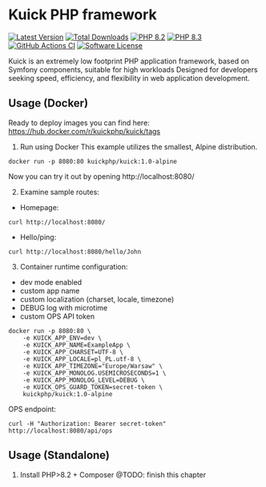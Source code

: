 # Kuick PHP framework
[![Latest Version](https://img.shields.io/github/release/milejko/kuick.svg?cacheSeconds=14400)](https://github.com/milejko/kuick/releases)
[![Total Downloads](https://img.shields.io/packagist/dt/kuick/framework.svg?cacheSeconds=14400)](https://packagist.org/packages/kuick/framework)
[![PHP 8.2](https://img.shields.io/badge/PHP-8.2-blue?logo=php&cacheSeconds=3600)](https://www.php.net/releases/8.2/en.php)
[![PHP 8.3](https://img.shields.io/badge/PHP-8.3-green?logo=php&cacheSeconds=3600)](https://www.php.net/releases/8.3/en.php)
[![GitHub Actions CI](https://github.com/milejko/kuick/actions/workflows/ci.yml/badge.svg)](https://github.com/milejko/kuick/actions/workflows/ci.yml)
[![Software License](https://img.shields.io/badge/license-MIT-brightgreen.svg&cacheSeconds=14400)](LICENSE)

Kuick is an extremely low footprint PHP application framework, based on Symfony components, suitable for high workloads
Designed for developers seeking speed, efficiency, and flexibility in web application development.

## Usage (Docker)
Ready to deploy images you can find here: https://hub.docker.com/r/kuickphp/kuick/tags

1. Run using Docker
This example utilizes the smallest, Alpine distribution.
```
docker run -p 8080:80 kuickphp/kuick:1.0-alpine
```
Now you can try it out by opening http://localhost:8080/<br>

2. Examine sample routes:
- Homepage:
```
curl http://localhost:8080/
```
- Hello/ping:
```
curl http://localhost:8080/hello/John
```

3. Container runtime configuration:
- dev mode enabled
- custom app name
- custom localization (charset, locale, timezone)
- DEBUG log with microtime
- custom OPS API token
```
docker run -p 8080:80 \
    -e KUICK_APP_ENV=dev \
    -e KUICK_APP_NAME=ExampleApp \
    -e KUICK_APP_CHARSET=UTF-8 \
    -e KUICK_APP_LOCALE=pl_PL.utf-8 \
    -e KUICK_APP_TIMEZONE="Europe/Warsaw" \
    -e KUICK_APP_MONOLOG.USEMICROSECONDS=1 \
    -e KUICK_APP_MONOLOG_LEVEL=DEBUG \
    -e KUICK_OPS_GUARD_TOKEN=secret-token \
    kuickphp/kuick:1.0-alpine
```
OPS endpoint:
```
curl -H "Authorization: Bearer secret-token" http://localhost:8080/api/ops
```
## Usage (Standalone)
1. Install PHP>8.2 + Composer
@TODO: finish this chapter
